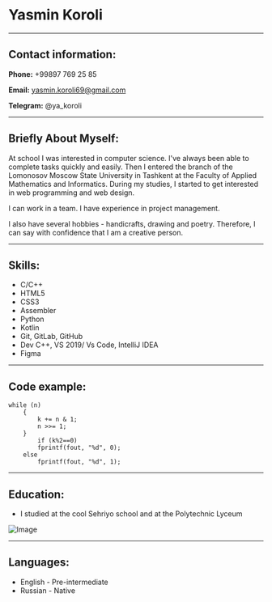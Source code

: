 # Yasmin Koroli
---
## Contact information:

**Phone:** +99897 769 25 85

**Email:** yasmin.koroli69@gmail.com

**Telegram:** @ya_koroli

---

## Briefly About Myself:

At school I was interested in computer science. I've always been able to complete tasks quickly and easily. Then I entered the branch of the Lomonosov Moscow State University in Tashkent at the Faculty of Applied Mathematics and Informatics.
During my studies, I started to get interested in web programming and web design.

I can work in a team. I have experience in project management.

I also have several hobbies - handicrafts, drawing and poetry. Therefore, I can say with confidence that I am a creative person.

---

## Skills:
* C/C++
* HTML5
* CSS3
* Assembler
* Python
* Kotlin
* Git, GitLab, GitHub
* Dev C++, VS 2019/ Vs Code, IntelliJ IDEA
* Figma

---

## Code example:
```
while (n)
	{
		k += n & 1;
		n >>= 1;
	}
		if (k%2==0)
		fprintf(fout, "%d", 0);
	else 
		fprintf(fout, "%d", 1);
```

---

## Education:
* I studied at the cool Sehriyo school and at the Polytechnic Lyceum

![Image](https://yakoroli.github.io/rsschool-cv/geekBrains.PNG)

---

## Languages:
* English - Pre-intermediate
* Russian - Native
